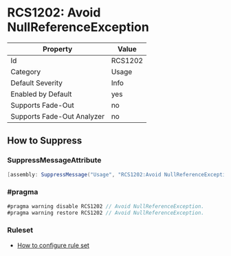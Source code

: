# RCS1202: Avoid NullReferenceException

Property | Value
--- | --- 
Id | RCS1202
Category | Usage
Default Severity | Info
Enabled by Default | yes
Supports Fade-Out | no
Supports Fade-Out Analyzer | no

## How to Suppress

### SuppressMessageAttribute

```csharp
[assembly: SuppressMessage("Usage", "RCS1202:Avoid NullReferenceException.", Justification = "<Pending>")]
```

### \#pragma

```csharp
#pragma warning disable RCS1202 // Avoid NullReferenceException.
#pragma warning restore RCS1202 // Avoid NullReferenceException.
```

### Ruleset

* [How to configure rule set](../HowToConfigureAnalyzers.md)

